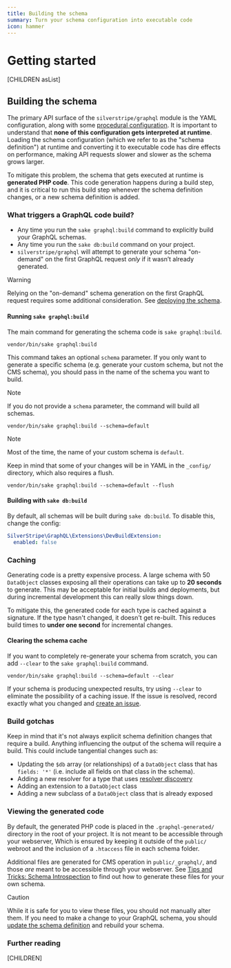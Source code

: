 ```yaml
---
title: Building the schema
summary: Turn your schema configuration into executable code
icon: hammer
---
```


# Getting started

[CHILDREN asList]

## Building the schema

The primary API surface of the `silverstripe/graphql` module is the YAML configuration, along
with some [procedural configuration](using_procedural_code). It is important to understand
that **none of this configuration gets interpreted at runtime**. Loading the schema configuration
(which we refer to as the "schema definition") at runtime and converting it to executable code
has dire effects on performance, making API requests slower and slower as the schema grows larger.

To mitigate this problem, the schema that gets executed at runtime is **generated PHP code**.
This code generation happens during a build step, and it is critical to run this build step
whenever the schema definition changes, or a new schema definition is added.

### What triggers a GraphQL code build?

- Any time you run the `sake graphql:build` command to explicitly build your GraphQL schemas.
- Any time you run the `sake db:build` command on your project.
- `silverstripe/graphql` will attempt to generate your schema "on-demand" on the first GraphQL request *only* if it wasn’t already generated.

> [!WARNING]
> Relying on the "on-demand" schema generation on the first GraphQL request requires some additional consideration.
> See [deploying the schema](06_deploying_the_schema.md#on-demand).

#### Running `sake graphql:build`

The main command for generating the schema code is `sake graphql:build`.

`vendor/bin/sake graphql:build`

This command takes an optional `schema` parameter. If you only want to generate a specific schema
(e.g. generate your custom schema, but not the CMS schema), you should pass in the name of the
schema you want to build.

> [!NOTE]
> If you do not provide a `schema` parameter, the command will build all schemas.

`vendor/bin/sake graphql:build --schema=default`

> [!NOTE]
> Most of the time, the name of your custom schema is `default`.

Keep in mind that some of your changes will be in YAML in the `_config/` directory, which also
requires a flush.

`vendor/bin/sake graphql:build --schema=default --flush`

#### Building with `sake db:build`

By default, all schemas will be built during `sake db:build`. To disable this, change the config:

```yml
SilverStripe\GraphQL\Extensions\DevBuildExtension:
  enabled: false
```

### Caching

Generating code is a pretty expensive process. A large schema with 50 `DataObject` classes exposing
all their operations can take up to **20 seconds** to generate. This may be acceptable
for initial builds and deployments, but during incremental development this can really
slow things down.

To mitigate this, the generated code for each type is cached against a signature.
If the type hasn't changed, it doesn't get re-built. This reduces build times to **under one second** for incremental changes.

#### Clearing the schema cache

If you want to completely re-generate your schema from scratch, you can add `--clear` to the `sake graphql:build` command.

`vendor/bin/sake graphql:build --schema=default --clear`

If your schema is producing unexpected results, try using `--clear` to eliminate the possibility
of a caching issue. If the issue is resolved, record exactly what you changed and [create an issue](https://github.com/silverstripe/silverstripe-graphql/issues/new).

### Build gotchas

Keep in mind that it's not always explicit schema definition changes that require a build.
Anything influencing the output of the schema will require a build. This could include
tangential changes such as:

- Updating the `$db` array (or relationships) of a `DataObject` class that has `fields: '*'` (i.e. include all fields on that class in the schema).
- Adding a new resolver for a type that uses [resolver discovery](../working_with_generic_types/resolver_discovery)
- Adding an extension to a `DataObject` class
- Adding a new subclass of a `DataObject` class that is already exposed

### Viewing the generated code

By default, the generated PHP code is placed in the `.graphql-generated/` directory in the root of your project.
It is not meant to be accessible through your webserver, Which is ensured by keeping it outside of the
`public/` webroot and the inclusion of a `.htaccess` file in each schema folder.

Additional files are generated for CMS operation in `public/_graphql/`, and
those *are* meant to be accessible through your webserver.
See [Tips and Tricks: Schema Introspection](../tips_and_tricks#schema-introspection)
to find out how to generate these files for your own schema.

> [!CAUTION]
> While it is safe for you to view these files, you should not manually alter them. If you need to make a change
> to your GraphQL schema, you should [update the schema definition](configuring_your_schema) and rebuild your schema.

### Further reading

[CHILDREN]
